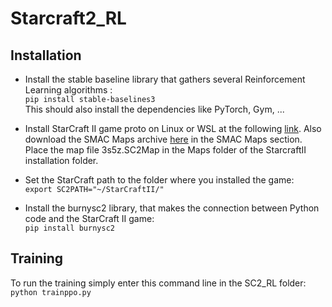 # Starcraft2_RL

## Installation

- Install the stable baseline library that gathers several Reinforcement Learning algorithms :  
```pip install stable-baselines3```  
This should also install the dependencies like PyTorch, Gym, ...

- Install StarCraft II game proto on Linux or WSL at the following [link](https://github.com/Blizzard/s2client-proto "StarCraft2 proto"). Also download the SMAC Maps archive [here](https://github.com/oxwhirl/smac "SMAC") in the SMAC Maps section. Place the map file 3s5z.SC2Map in the Maps folder of the StarcraftII installation folder. 

- Set the StarCraft path to the folder where you installed the game:  
```export SC2PATH="~/StarCraftII/"```

- Install the burnysc2 library, that makes the connection between Python code and the StarCraft II game:  
```pip install burnysc2```  

## Training

To run the training simply enter this command line in the SC2_RL folder:  
```python trainppo.py```
